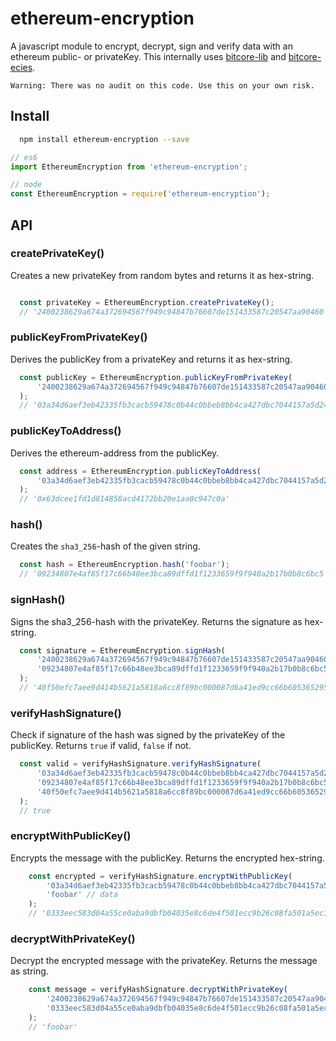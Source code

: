 # ethereum-encryption

A javascript module to encrypt, decrypt, sign and verify data with an ethereum public- or privateKey. This internally uses [bitcore-lib](https://github.com/bitpay/bitcore-lib) and [bitcore-ecies](https://github.com/bitpay/bitcore-ecies).

`Warning: There was no audit on this code. Use this on your own risk.`

## Install

```bash
  npm install ethereum-encryption --save
```

```javascript
// es6
import EthereumEncryption from 'ethereum-encryption';

// node
const EthereumEncryption = require('ethereum-encryption');
```

## API

### createPrivateKey()

Creates a new privateKey from random bytes and returns it as hex-string.

```javascript

  const privateKey = EthereumEncryption.createPrivateKey();
  // '2400238629a674a372694567f949c94847b76607de151433587c20547aa90460'
```

### publicKeyFromPrivateKey()

Derives the publicKey from a privateKey and returns it as hex-string.

```javascript
  const publicKey = EthereumEncryption.publicKeyFromPrivateKey(
      '2400238629a674a372694567f949c94847b76607de151433587c20547aa90460'
  );
  // '03a34d6aef3eb42335fb3cacb59478c0b44c0bbeb8bb4ca427dbc7044157a5d24b'
```

### publicKeyToAddress()

Derives the ethereum-address from the publicKey.

```javascript
  const address = EthereumEncryption.publicKeyToAddress(
      '03a34d6aef3eb42335fb3cacb59478c0b44c0bbeb8bb4ca427dbc7044157a5d24b'
  );
  // '0x63dcee1fd1d814858acd4172bb20e1aa0c947c0a'
```

### hash()

Creates the `sha3_256`-hash of the given string.

```javascript
  const hash = EthereumEncryption.hash('foobar');
  // '09234807e4af85f17c66b48ee3bca89dffd1f1233659f9f940a2b17b0b8c6bc5'
```

### signHash()

Signs the sha3_256-hash with the privateKey. Returns the signature as hex-string.

```javascript
  const signature = EthereumEncryption.signHash(
      '2400238629a674a372694567f949c94847b76607de151433587c20547aa90460', // privateKey
      '09234807e4af85f17c66b48ee3bca89dffd1f1233659f9f940a2b17b0b8c6bc5' // hash
  );
  // '40f50efc7aee9d414b5621a5818a6cc8f89bc000087d6a41ed9cc66b605365295279d3bbd7710f9fc4c4d73c39f74a0e5c116168e69d1341c3a5467142f3e63a'
```

### verifyHashSignature()

Check if signature of the hash was signed by the privateKey of the publicKey. Returns `true` if valid, `false` if not.

```javascript
  const valid = verifyHashSignature.verifyHashSignature(
      '03a34d6aef3eb42335fb3cacb59478c0b44c0bbeb8bb4ca427dbc7044157a5d24b', // publicKey
      '09234807e4af85f17c66b48ee3bca89dffd1f1233659f9f940a2b17b0b8c6bc5', // hash
      '40f50efc7aee9d414b5621a5818a6cc8f89bc000087d6a41ed9cc66b605365295279d3bbd7710f9fc4c4d73c39f74a0e5c116168e69d1341c3a5467142f3e63a' // signature
  );
  // true
```

### encryptWithPublicKey()

Encrypts the message with the publicKey. Returns the encrypted hex-string.

```javascript
    const encrypted = verifyHashSignature.encryptWithPublicKey(
        '03a34d6aef3eb42335fb3cacb59478c0b44c0bbeb8bb4ca427dbc7044157a5d24b', // publicKey
        'foobar' // data
    );
    // '0333eec583d04a55ce0aba9dbfb04035e8c6de4f501ecc9b26c08fa501a5ec1507ccd64457ceae9dd4f52abfa673912f2618bfb71392f864465d9bfe996bc0a2acf6133e14a689b7c1299c60eadf43f45adbb8a21543b0c4749aa9bc2a106a0f8e'
```

### decryptWithPrivateKey()

Decrypt the encrypted message with the privateKey. Returns the message as string.

```javascript
    const message = verifyHashSignature.decryptWithPrivateKey(
        '2400238629a674a372694567f949c94847b76607de151433587c20547aa90460', // privateKey
        '0333eec583d04a55ce0aba9dbfb04035e8c6de4f501ecc9b26c08fa501a5ec1507ccd64457ceae9dd4f52abfa673912f2618bfb71392f864465d9bfe996bc0a2acf6133e14a689b7c1299c60eadf43f45adbb8a21543b0c4749aa9bc2a106a0f8e' // encrypted-data
    );
    // 'foobar'
```
